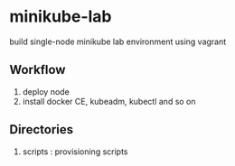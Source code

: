 # minikube-lab
build single-node minikube lab environment using vagrant

## Workflow
1. deploy node
2. install docker CE, kubeadm, kubectl and so on

## Directories
1. scripts : provisioning scripts
